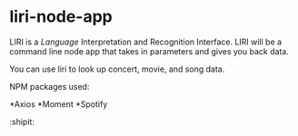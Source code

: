 # liri-node-app

LIRI is a _Language_ Interpretation and Recognition Interface. LIRI will be a command line node app that takes in parameters and gives you back data.

You can use liri to look up concert, movie, and song data.


NPM packages used:

*Axios
*Moment
*Spotify


:shipit:
